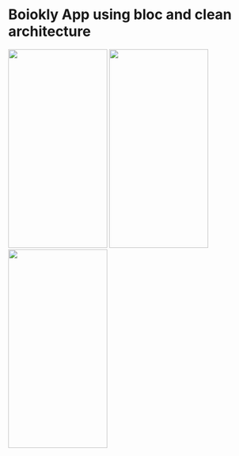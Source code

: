 # Boiokly App using bloc and clean architecture

<img src="https://github.com/ibrahim-59/Books_app/assets/116106936/5720ccea-28c6-44d1-a226-47207b0a3f2f" width="200" height="400">
<img src="https://github.com/ibrahim-59/Books_app/assets/116106936/7ad16276-13fd-4b83-9583-df1084776072" width="200" height="400">
<img src="https://github.com/ibrahim-59/Books_app/assets/116106936/6212d29f-0637-4701-b7f6-904142935585" width="200" height="400">



